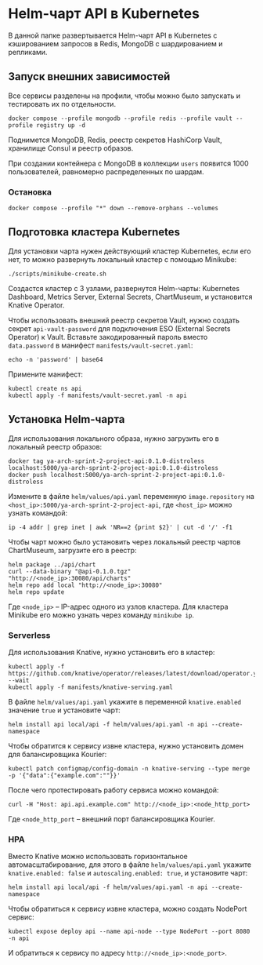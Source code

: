 # Helm-чарт API в Kubernetes

В данной папке развертывается Helm-чарт API в Kubernetes с кэшированием запросов в Redis, MongoDB с шардированием и
репликами.

## Запуск внешних зависимостей

Все сервисы разделены на профили, чтобы можно было запускать и тестировать их по отдельности.

```shell
docker compose --profile mongodb --profile redis --profile vault --profile registry up -d
```

Поднимется MongoDB, Redis, реестр секретов HashiCorp Vault, хранилище Consul и реестр образов.

При создании контейнера с MongoDB в коллекции `users` появится 1000 пользователей, равномерно распределенных по шардам.

### Остановка

```shell
docker compose --profile "*" down --remove-orphans --volumes
```

## Подготовка кластера Kubernetes

Для установки чарта нужен действующий кластер Kubernetes, если его нет, то можно развернуть локальный кластер с помощью
Minikube:

```shell
./scripts/minikube-create.sh
```

Создастся кластер с 3 узлами, развернутся Helm-чарты: Kubernetes Dashboard, Metrics Server, External Secrets,
ChartMuseum, и установится Knative Operator.

Чтобы использовать внешний реестр секретов Vault, нужно создать секрет `api-vault-password` для подключения
ESO (External Secrets Operator) к Vault.
Вставьте закодированный пароль вместо `data.password` в манифест `manifests/vault-secret.yaml`:

```shell
echo -n 'password' | base64
```

Примените манифест:

```shell
kubectl create ns api
kubectl apply -f manifests/vault-secret.yaml -n api
```

## Установка Helm-чарта

Для использования локального образа, нужно загрузить его в локальный реестр образов:

```shell
docker tag ya-arch-sprint-2-project-api:0.1.0-distroless localhost:5000/ya-arch-sprint-2-project-api:0.1.0-distroless
docker push localhost:5000/ya-arch-sprint-2-project-api:0.1.0-distroless
```

Измените в файле `helm/values/api.yaml` переменную `image.repository` на `<host_ip>:5000/ya-arch-sprint-2-project-api`,
где `<host_ip>` можно узнать командой:

```shell
ip -4 addr | grep inet | awk 'NR==2 {print $2}' | cut -d '/' -f1
```

Чтобы чарт можно было установить через локальный реестр чартов ChartMuseum, загрузите его в реестр:

```shell
helm package ../api/chart
curl --data-binary "@api-0.1.0.tgz" "http://<node_ip>:30080/api/charts"
helm repo add local "http://<node_ip>:30080"
helm repo update
```

Где `<node_ip>` – IP-адрес одного из узлов кластера. Для кластера Minikube его можно узнать через команду `minikube ip`.

### Serverless

Для использования Knative, нужно установить его в кластер:

```shell
kubectl apply -f https://github.com/knative/operator/releases/latest/download/operator.yaml --wait
kubectl apply -f manifests/knative-serving.yaml
```

В файле `helm/values/api.yaml` укажите в переменной `knative.enabled` значение `true` и установите чарт:

```shell
helm install api local/api -f helm/values/api.yaml -n api --create-namespace
```

Чтобы обратится к сервису извне кластера, нужно установить домен для балансировщика Kourier:

```shell
kubectl patch configmap/config-domain -n knative-serving --type merge -p '{"data":{"example.com":""}}'
```

После чего протестировать работу сервиса можно командой:

```shell
curl -H "Host: api.api.example.com" http://<node_ip>:<node_http_port>
```

Где `<node_http_port` – внешний порт балансировщика Kourier.

### HPA

Вместо Knative можно использовать горизонтальное автомасштабирование, для этого в файле `helm/values/api.yaml` укажите
`knative.enabled: false` и `autoscaling.enabled: true`, и установите чарт:

```shell
helm install api local/api -f helm/values/api.yaml -n api --create-namespace
```

Чтобы обратиться к сервису извне кластера, можно создать NodePort сервис:

```shell
kubectl expose deploy api --name api-node --type NodePort --port 8080 -n api
```

И обратиться к сервису по адресу `http://<node_ip>:<node_port>`.

